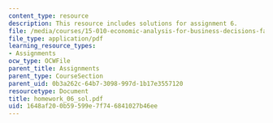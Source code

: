 ```yaml
---
content_type: resource
description: This resource includes solutions for assignment 6.
file: /media/courses/15-010-economic-analysis-for-business-decisions-fall-2004/1648af200b59599e7f746841027b46ee_homework_06_sol.pdf
file_type: application/pdf
learning_resource_types:
- Assignments
ocw_type: OCWFile
parent_title: Assignments
parent_type: CourseSection
parent_uid: 0b3a262c-64b7-3098-997d-1b17e3557120
resourcetype: Document
title: homework_06_sol.pdf
uid: 1648af20-0b59-599e-7f74-6841027b46ee
---
```

